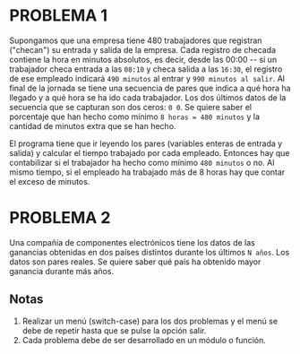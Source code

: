 # PROBLEMA 1

Supongamos que  una empresa tiene 480 trabajadores que registran ("checan") su  entrada y salida  de la empresa. Cada registro de checada contiene la hora en minutos absolutos, es decir, desde las 00:00 -- si un trabajador checa entrada a las `08:10` y checa salida a las `16:30`, el registro de ese empleado indicará  `490 minutos` al entrar y `990 minutos al salir`. Al final de la jornada se tiene una secuencia de pares que indica a qué hora ha llegado y a qué hora se ha ido cada trabajador.  Los dos últimos datos de la secuencia que se capturan son dos ceros: `0 0`. Se quiere saber el porcentaje que han hecho como mínimo `8 horas = 480 minutos` y la cantidad de minutos extra que se han hecho.  

El programa tiene que ir leyendo los pares (variables enteras de entrada y salida) y calcular el tiempo trabajado por cada empleado. Entonces hay que contabilizar si el trabajador ha hecho como mínimo `480 minutos` o no. Al  mismo tiempo, si el empleado ha trabajado más de  8 horas hay que contar el exceso de minutos.
 
# PROBLEMA 2

Una compañía de componentes electrónicos tiene los datos de las ganancias obtenidas en dos países distintos durante los últimos `N años`. Los datos son pares reales. Se quiere saber qué país ha obtenido mayor ganancia durante más años.  

## Notas
1. Realizar un menú (switch-case) para los dos problemas y el menú se debe de repetir hasta que se pulse la opción salir.  
2. Cada problema debe de ser desarrollado en un módulo o función.  

